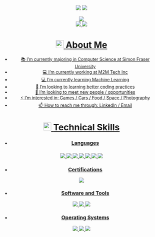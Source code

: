 <div align="center">
  <a href="https://github.com/DenverCoder1/readme-typing-svg"><img src="https://readme-typing-svg.herokuapp.com?font=Time+New+Roman&color=cyan&size=75&center=true&vCenter=true&width=2500&height=100&lines=I'm+Stephen,+Welcome+to+my+GitHub!+"></a>
  <img src="https://user-images.githubusercontent.com/73097560/115834477-dbab4500-a447-11eb-908a-139a6edaec5c.gif"><br><br>
  <img src="https://komarev.com/ghpvc/?username=stephen1eung&color=orange&style=for-the-badge&label=PROFILE+VIEWS" />
</div>

<div align="center">
      <a href= "https://www.linkedin.com/in/stephen1eung/">
  <img src="https://img.shields.io/badge/LinkedIn-%2314354C?style=for-the-badge&logo=linkedin&logoColor=white" />
      <a href= "mailto:stephen1eung@hotmail.com">
  <img src="https://img.shields.io/badge/email%20me-%2314354C?style=for-the-badge&logo=Gmail&logoColor=white" />

# <img src="https://media2.giphy.com/media/QssGEmpkyEOhBCb7e1/giphy.gif?cid=ecf05e47a0n3gi1bfqntqmob8g9aid1oyj2wr3ds3mg700bl&rid=giphy.gif" width ="25"> <b> About Me </b>
- </h3>📚 I’m currently majoring in Computer Science at Simon Fraser University
- </h3>💻 I’m currently working at M2M Tech Inc
- </h3>💻 I’m currently learning Machine Learning
- </h3>🌱 I’m looking to learning better coding practices
- </h3>👯 I’m looking to meet new people / opportunities
- </h3>⚡ I’m interested in: Games / Cars / Food / Space / Photography
- </h3>📫 How to reach me through: LinkedIn / Email


# <img src="https://media2.giphy.com/media/QssGEmpkyEOhBCb7e1/giphy.gif?cid=ecf05e47a0n3gi1bfqntqmob8g9aid1oyj2wr3ds3mg700bl&rid=giphy.gif" width ="25"> <b> Technical Skills </b>
- **<h3>Languages</h3>**
<div align="center">
  <h3></h3>
  <img src="https://img.shields.io/badge/Python%20-%2314354C.svg?style=for-the-badge&logo=python&logoColor=white" />
  <img src="https://img.shields.io/badge/java-D96900?style=for-the-badge&logo=java&logoColor=black" />
  <img src="https://img.shields.io/badge/C%2B%2B-00599C?style=for-the-badge&logo=c%2B%2B&logoColor=white" />
  <img src="https://img.shields.io/badge/c-00599C?style=for-the-badge&logo=c&logoColor=white" />
  <img src="https://img.shields.io/badge/javascript-F7DF1E?style=for-the-badge&logo=javascript&logoColor=black"/>
  <img src="https://img.shields.io/badge/r-%23276DC3.svg?style=for-the-badge&logo=r&logoColor=white" />
  <img src="https://img.shields.io/badge/html-E34F26?style=for-the-badge&logo=html5&logoColor=white" />
</div>

- **<h3>Certifications</h3>**
<div align="center">
  <img src="https://img.shields.io/badge/Microsoft-Azure?style=for-the-badge&logo=microsoftazure&color=%230078D4" />
</div>

- **<h3>Software and Tools</h3>**
<div align="center">
  <img src="https://img.shields.io/badge/git-F05032?style=for-the-badge&logo=git&logoColor=white" />
  <img src="https://img.shields.io/badge/terminal%20commands-black?style=for-the-badge&logo=windowsterminal&logoColor=white" />
  <img src="https://img.shields.io/badge/Microsoft-Azure?style=for-the-badge&logo=microsoftazure&color=%230078D4" />
</div>

- **<h3>Operating Systems</h3>**
<div align="center">
  <img src="https://img.shields.io/badge/windows-0078D6?style=for-the-badge&logo=windows&logoColor=white" />
  <img src="https://img.shields.io/badge/Linux-FCC624?style=for-the-badge&logo=linux&logoColor=black" />
  <img src="https://img.shields.io/badge/macos-white?style=for-the-badge&logo=macOS&logoColor=black" />
</div>


